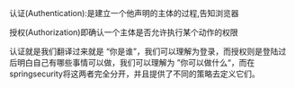 

认证(Authentication):是建立一个他声明的主体的过程,告知浏览器

授权(Authorization)即确认一个主体是否允许执行某个动作的权限

认证就是我们翻译过来就是 “你是谁”，我们可以理解为登录，而授权则是登陆过后明白自己有哪些事情可以做，我们可以理解为 ”你可以做什么“，而在springsecurity将这两者完全分开，并且提供了不同的策略去定义它们。



